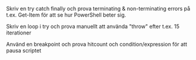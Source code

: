 Skriv en try catch finally och prova terminating & non-terminating errors på t.ex. Get-Item för att se hur PowerShell beter sig.

Skriv en loop i try och prova manuellt att använda "throw" efter t.ex. 15 iterationer

Använd en breakpoint och prova hitcount och condition/expression för att pausa scriptet